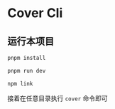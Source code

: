 # Cover Cli

## 运行本项目

```bash
pnpm install
```

```bash
pnpm run dev
```

```bash
npm link
```

接着在任意目录执行 `cover` 命令即可
